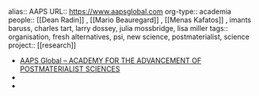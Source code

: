 alias:: AAPS
URL:: https://www.aapsglobal.com
org-type:: academia
people:: [[Dean Radin]] , [[Mario Beauregard]] , [[Menas Kafatos]] , imants baruss, charles tart, larry dossey, julia mossbridge, lisa miller
tags:: organisation, fresh alternatives, psi, new science, postmaterialist, science
project:: [[research]]
- [AAPS Global – ACADEMY FOR THE ADVANCEMENT OF POSTMATERIALIST SCIENCES](https://www.aapsglobal.com/)
-
-